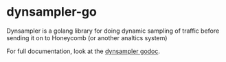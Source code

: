 # dynsampler-go

Dynsampler is a golang library for doing dynamic sampling of traffic before sending it on to Honeycomb (or another analtics system)

For full documentation, look at the [dynsampler godoc](https://godoc.org/github.com/honeycombio/dynsampler-go).


